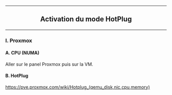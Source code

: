 -------------------------------------------------------------------------------------------------------------------------------------------------------------------------
## <p align='center'> Activation du mode HotPlug </p>

-------------------------------------------------------------------------------------------------------------------------------------------------------------------------
### I. Proxmox
#### A. CPU (NUMA)
Aller sur le panel Proxmox puis sur la VM.

#### B. HotPlug
https://pve.proxmox.com/wiki/Hotplug_(qemu_disk,nic,cpu,memory)
